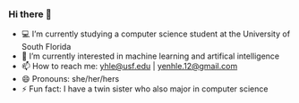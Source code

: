 ### Hi there 👋
- 💻 I’m currently studying a computer science student at the University of South Florida
- 🌱 I’m currently interested in machine learning and artifical intelligence 
- 📫 How to reach me: yhle@usf.edu | yenhle.12@gmail.com
- 😄 Pronouns: she/her/hers
- ⚡ Fun fact: I have a twin sister who also major in computer science

<!--
**yenhle/yenhle** is a ✨ _special_ ✨ repository because its `README.md` (this file) appears on your GitHub profile.

Here are some ideas to get you started:

- 🔭 I’m currently working on ...
- 🌱 I’m currently learning ...
- 👯 I’m looking to collaborate on ...
- 🤔 I’m looking for help with ...
- 💬 Ask me about ...
- 📫 How to reach me: ...
- 😄 Pronouns: ...
- ⚡ Fun fact: ...
-->
